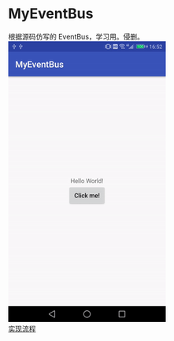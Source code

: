 # MyEventBus
根据源码仿写的 EventBus，学习用。侵删。
<br/>
![image](https://github.com/SakuraJin/MyEventBus/blob/master/app/src/main/res/drawable/preview.gif)
<br/>
[实现流程](http://www.jianshu.com/p/de910da17900)
